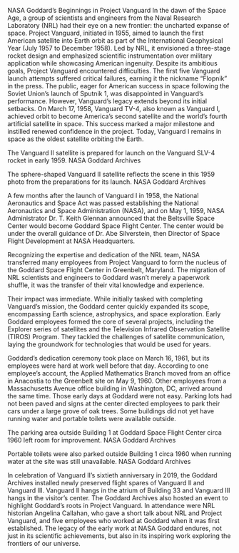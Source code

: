 NASA Goddard’s Beginnings in Project Vanguard 
 In the dawn of the Space Age, a group of scientists and engineers from the Naval Research Laboratory (NRL) had their eye on a new frontier: the uncharted expanse of space. Project Vanguard, initiated in 1955, aimed to launch the first American satellite into Earth orbit as part of the International Geophysical Year (July 1957 to December 1958). Led by NRL, it envisioned a three-stage rocket design and emphasized scientific instrumentation over military application while showcasing American ingenuity. Despite its ambitious goals, Project Vanguard encountered difficulties. The first five Vanguard launch attempts suffered critical failures, earning it the nickname “Flopnik” in the press. The public, eager for American success in space following the Soviet Union’s launch of Sputnik 1, was disappointed in Vanguard’s performance. However, Vanguard’s legacy extends beyond its initial setbacks. On March 17, 1958, Vanguard TV-4, also known as Vanguard I, achieved orbit to become America’s second satellite and the world’s fourth artificial satellite in space. This success marked a major milestone and instilled renewed confidence in the project. Today, Vanguard I remains in space as the oldest satellite orbiting the Earth.

The Vanguard II satellite is prepared for launch on the Vanguard SLV-4 rocket in early 1959. NASA Goddard Archives

The sphere-shaped Vanguard II satellite reflects the scene in this 1959 photo from the preparations for its launch. NASA Goddard Archives

A few months after the launch of Vanguard I in 1958, the National Aeronautics and Space Act was passed establishing the National Aeronautics and Space Administration (NASA), and on May 1, 1959, NASA Administrator Dr. T. Keith Glennan announced that the Beltsville Space Center would become Goddard Space Flight Center. The center would be under the overall guidance of Dr. Abe Silverstein, then Director of Space Flight Development at NASA Headquarters.

Recognizing the expertise and dedication of the NRL team, NASA transferred many employees from Project Vanguard to form the nucleus of the Goddard Space Flight Center in Greenbelt, Maryland. The migration of NRL scientists and engineers to Goddard wasn’t merely a paperwork shuffle, it was the transfer of their vital knowledge and experience.

Their impact was immediate. While initially tasked with completing Vanguard’s mission, the Goddard center quickly expanded its scope, encompassing Earth science, astrophysics, and space exploration. Early Goddard employees formed the core of several projects, including the Explorer series of satellites and the Television Infrared Observation Satellite (TIROS) Program. They tackled the challenges of satellite communication, laying the groundwork for technologies that would be used for years.

Goddard’s dedication ceremony took place on March 16, 1961, but its employees were hard at work well before that day. According to one employee’s account, the Applied Mathematics Branch moved from an office in Anacostia to the Greenbelt site on May 9, 1960. Other employees from a Massachusetts Avenue office building in Washington, DC, arrived around the same time. Those early days at Goddard were not easy. Parking lots had not been paved and signs at the center directed employees to park their cars under a large grove of oak trees. Some buildings did not yet have running water and portable toilets were available outside.

The parking area outside Building 1 at Goddard Space Flight Center circa 1960 left room for improvement. NASA Goddard Archives

Portable toilets were also parked outside Building 1 circa 1960 when running water at the site was still unavailable. NASA Goddard Archives

In celebration of Vanguard II’s sixtieth anniversary in 2019, the Goddard Archives installed newly preserved flight spares of Vanguard II and Vanguard III. Vanguard II hangs in the atrium of Building 33 and Vanguard III hangs in the visitor’s center. The Goddard Archives also hosted an event to highlight Goddard’s roots in Project Vanguard. In attendance were NRL historian Angelina Callahan, who gave a short talk about NRL and Project Vanguard, and five employees who worked at Goddard when it was first established. The legacy of the early work at NASA Goddard endures, not just in its scientific achievements, but also in its inspiring work exploring the frontiers of our universe.